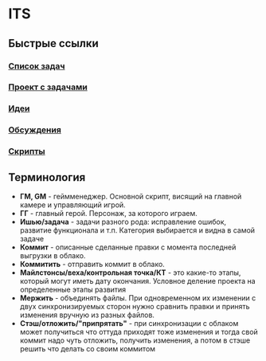 # ITS

## Быстрые ссылки
### [Список задач](https://github.com/behowtour/ITS/issues)
### [Проект с задачами](https://github.com/users/behowtour/projects/1)
### [Идеи](https://github.com/behowtour/ITS/discussions/categories/ideas)
### [Обсуждения](https://github.com/behowtour/ITS/discussions)
### [Скрипты](https://github.com/behowtour/ITS/tree/main/Assets/Scripts)



## Терминология

- **ГМ, GM** - геймменеджер. Основной скрипт, висящий на главной камере и управляющий игрой.
- **ГГ** - главный герой. Персонаж, за которого играем.
- **Ишью/задача** - задачи разного рода: исправление ошибок, развитие функционала и т.п. Категория выбирается и видна в самой задаче
- **Коммит** - описанные сделанные правки с момента последней выгрузки в облако.
- **Коммитить** - отправить коммит в облако.
- **Майлстонсы/веха/контрольная точка/КТ** - это какие-то этапы, который могут иметь дату окончания. Условное деление проекта на определенные этапы развития
- **Мержить** - объединять файлы. При одновременном их изменении с двух синхронизируемых сторон нужно сравнить правки и принять изменения вручную из разных файлов.
- **Стэш/отложить/"припрятать"** - при синхронизации с облаком может получиться что оттуда приходят тоже изменения и тогда свой коммит надо чуть отложить, получить изменения, а потом в стэше решить что делать со своим коммитом
